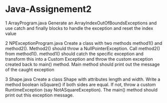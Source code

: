 # Java-Assignement2

1 ArrayProgram.java
Generate an ArrayIndexOutOfBoundsExceptions and use catch and finally blocks to handle the exception and reset the index value 

2 NPExceptionProgram.java
Create a class with two methods method1() and method2(). Method2() should throw a NullPointerException. Call method2() from method1(). method1() should catch the specific exception and transform this into a Custom Exception and throw the custom exception created back to main() method. Main method should print out the message of the caught exception

3 Shape.java
Create a class Shape with attributes length and width. Write a method boolean isSquare() if both sides are equal. If not, throw a custom RuntimeException (say NotASquareException). The main() method should print out this exception message.


